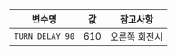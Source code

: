 | 변수명                  | 값 | 참고사항                           |
|------------------------|---------|--------------------------------|
| `TURN_DELAY_90`   | 610      | 오른쪽 회전시     |


